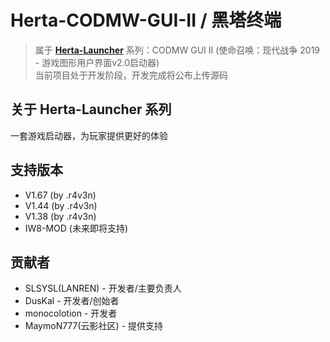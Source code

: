 # Herta-CODMW-GUI-II / 黑塔终端
> 属于 [**Herta-Launcher**](https://github.com/SLSYSL/Herta-Launcher) 系列：CODMW GUI II (使命召唤：现代战争 2019 - 游戏图形用户界面v2.0启动器)  
> 当前项目处于开发阶段，开发完成将公布上传源码

## 关于 Herta-Launcher 系列
一套游戏启动器，为玩家提供更好的体验

## 支持版本
- V1.67 (by .r4v3n)
- V1.44 (by .r4v3n)
- V1.38 (by .r4v3n)
- IW8-MOD (未来即将支持)

## 贡献者
- SLSYSL(LANREN) - 开发者/主要负责人
- DusKal - 开发者/创始者
- monocolotion - 开发者
- MaymoN777(云影社区) - 提供支持
